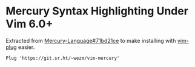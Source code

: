 # Mercury Syntax Highlighting Under Vim 6.0+

Extracted from [Mercury-Language#71bd21ce](https://github.com/Mercury-Language/mercury/tree/71bd21ce86bbe369284d0e4bcb1bc2c0a0598b50) to make installing with [vim-plug] easier.

```vim
Plug 'https://git.sr.ht/~wezm/vim-mercury'
```

[vim-plug]: https://github.com/junegunn/vim-plug
